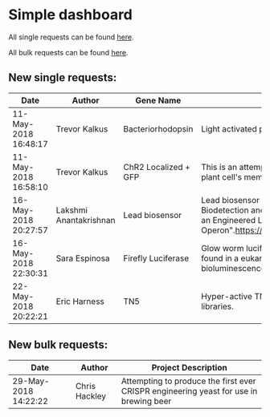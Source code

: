 
# Simple dashboard

All single requests can be found [here](https://docs.google.com/spreadsheets/d/1j5Gc7KEfRlPCIaXMGjDhgQDfSOVx7tnbss9AksrHhzk/edit?usp=sharing). 

All bulk requests can be found [here](https://docs.google.com/spreadsheets/d/1qgNt3h63--o7qlhTdkUqGpLqVOGizUaY5dMG7VdCwHA/edit?usp=sharing).

## New single requests:

Date | Author | Gene Name | Description | Links
| --- | --- | --- | --- | --- |
11-May-2018 16:48:17 | Trevor Kalkus | Bacteriorhodopsin | Light activated proton pump | https://www.ncbi.nlm.nih.gov/pubmed/3597412 https://www.ncbi.nlm.nih.gov/pubmed/3036852 | 
11-May-2018 16:58:10 | Trevor Kalkus | ChR2 Localized + GFP | This is an attempt to localize a channel protein within a plant cell's membrane | https://www.uniprot.org/uniprot/B4Y105 http://parts.igem.org/wiki/index.php?title=Part:BBa_K105012 https://www.ncbi.nlm.nih.gov/pmc/articles/PMC2879764/ http://www.plantcell.org/content/plantcell/suppl/2010/04/06/tpc.109.072678.DC1/Offringa_Supp_Data_final.pdf https://www.uniprot.org/uniprot/C5MKY7 | 
16-May-2018 20:27:57 | Lakshmi Anantakrishnan | Lead biosensor | Lead biosensor from paper by Wei et al "Simple Whole-Cell Biodetection and Bioremediation of Heavy Metals Based on an Engineered Lead-Specific Operon".https://pubs.acs.org/doi/abs/10.1021/es4046567 | https://www.ncbi.nlm.nih.gov/nuccore/NC_007971.2 | 
16-May-2018 22:30:31 | Sara Espinosa | Firefly Luciferase | Glow worm luciferase is a useful bioluminescent protein found in a eukaryotic insect. This enzyme codes for bioluminescence in over 2000 beetles. | https://www.ncbi.nlm.nih.gov/pmc/articles/PMC2990329/ | 
22-May-2018 20:22:21 | Eric Harness | TN5 | Hyper-active TN5 Gene used for Making Sequencing libraries. | http://www.g3journal.org/content/early/2017/11/08/g3.117.300257 https://www.ncbi.nlm.nih.gov/pmc/articles/PMC4248319/pdf/2033.pdf https://www.ncbi.nlm.nih.gov/pubmed/7504907 | 

## New bulk requests: 

Date | Author | Project Description 
| --- | --- | --- |
29-May-2018 14:22:22 | Chris Hackley | Attempting to produce the first ever CRISPR engineering yeast for use in brewing beer | 

